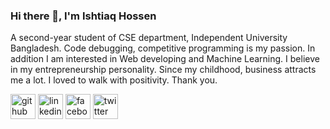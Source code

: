### Hi there 👋, I'm Ishtiaq Hossen
A second-year student of CSE department, Independent University Bangladesh. Code debugging, competitive programming is my passion. In addition I am interested in Web developing and Machine Learning. I believe in my entrepreneurship personality. Since my childhood, business attracts me a lot.
I loved to walk with positivity.
Thank you.



[<img src='https://cdn.jsdelivr.net/npm/simple-icons@3.0.1/icons/github.svg' alt='github' height='40'>](https://github.com/Ishtiaq-Hossen)  [<img src='https://cdn.jsdelivr.net/npm/simple-icons@3.0.1/icons/linkedin.svg' alt='linkedin' height='40'>](https://www.linkedin.com/in/https://www.linkedin.com/in/ishtiaq-hossen-60a8981ba//)  [<img src='https://cdn.jsdelivr.net/npm/simple-icons@3.0.1/icons/facebook.svg' alt='facebook' height='40'>](https://www.facebook.com/https://www.facebook.com/ishtiaq.hossen.9/)  [<img src='https://cdn.jsdelivr.net/npm/simple-icons@3.0.1/icons/twitter.svg' alt='twitter' height='40'>](https://twitter.com/https://twitter.com/HossenIshtiaq)  

